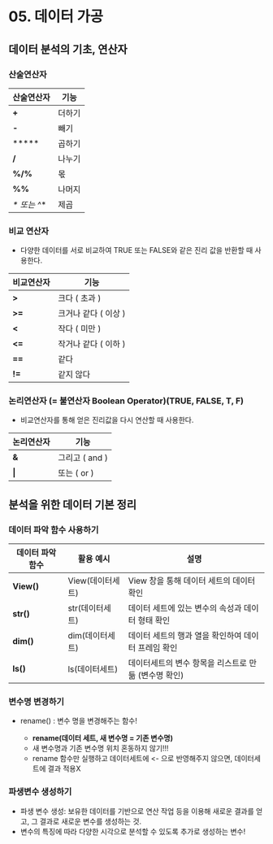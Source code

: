 # 05. 데이터 가공

## 데이터 분석의 기초, 연산자

### 산술연산자

| 산술연산자       | 기능   |
| ---------------- | ------ |
| **+**            | 더하기 |
| **-**            | 빼기   |
| *****            | 곱하기 |
| **/**            | 나누기 |
| **%/%**          | 몫     |
| **%%**           | 나머지 |
| **\**  또는  ^** | 제곱   |

### 비교 연산자

- 다양한 데이터를 서로 비교하여 TRUE 또는 FALSE와 같은 진리 값을 반환할 때 사용한다.

| 비교연산자 | 기능                 |
| ---------- | -------------------- |
| **>**      | 크다 ( 초과 )        |
| **>=**     | 크거나 같다 ( 이상 ) |
| **<**      | 작다 ( 미만 )        |
| **<=**     | 작거나 같다 ( 이하 ) |
| **==**     | 같다                 |
| **!=**     | 같지 않다            |



### 논리연산자  (= 불연산자 Boolean Operator)(TRUE, FALSE, T, F)

- 비교연산자를 통해 얻은 진리값을 다시 연산할 때 사용한다. 

| **논리연산자** | **기능**       |
| -------------- | -------------- |
| **&**          | 그리고 ( and ) |
| **\|**         | 또는 ( or )    |



## 분석을 위한 데이터 기본 정리

### 데이터 파악 함수 사용하기

| 데이터 파악 함수 | 활용 예시        | 설명                                                 |
| ---------------- | ---------------- | ---------------------------------------------------- |
| **View()**       | View(데이터세트) | View 창을 통해 데이터 세트의 데이터 확인             |
| **str()**        | str(데이터세트)  | 데이터 세트에 있는 변수의 속성과 데이터 형태 확인    |
| **dim()**        | dim(데이터세트)  | 데이터 세트의 행과 열을 확인하여 데이터 프레임 확인  |
| **ls()**         | ls(데이터세트)   | 데이터세트의 변수 항목을 리스트로 만듦 (변수명 확인) |



### 변수명 변경하기

- rename() :  변수 명을 변경해주는 함수!

  - **rename(데이터 세트, 새 변수명 = 기존 변수명)**
  - 새 변수명과 기존 변수명 위치 혼동하지 않기!!! 
  - rename 함수만 실행하고 데이터세트에 <- 으로 반영해주지 않으면, 데이터세트에 결과 적용X

  

### 파생변수 생성하기

- 파생 변수 생성: 보유한 데이터를 기반으로 연산 작업 등을 이용해 새로운 결과를 얻고, 그 결과로 새로운 변수를 생성하는 것.
- 변수의 특징에 따라 다양한 시각으로 분석할 수 있도록 추가로 생성하는 변수! 



